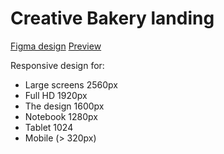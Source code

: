 # Creative Bakery landing
[Figma design](https://www.figma.com/file/zIi6yfSpSIV4dnTzwaXSjt/Bakerlab?node-id=0%3A1) 
[Preview](https://namart.github.io/creative-bakery/)

Responsive design for: 
- Large screens 2560px
- Full HD 1920px
- The design 1600px
- Notebook 1280px
- Tablet 1024
- Mobile (> 320px)
